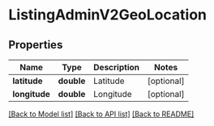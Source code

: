 # ListingAdminV2GeoLocation

## Properties
Name | Type | Description | Notes
------------ | ------------- | ------------- | -------------
**latitude** | **double** | Latitude | [optional] 
**longitude** | **double** | Longitude | [optional] 

[[Back to Model list]](../../README.md#documentation-for-models) [[Back to API list]](../../README.md#documentation-for-api-endpoints) [[Back to README]](../../README.md)

